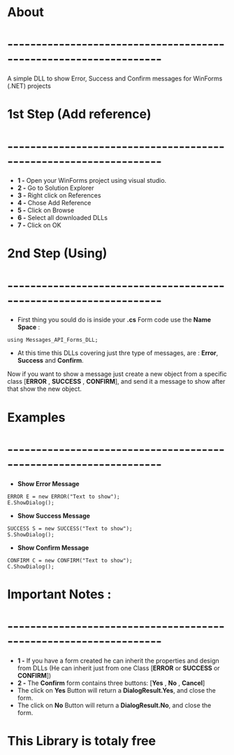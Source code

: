 # About
# -----------------------------------------------------------------
A simple DLL to show Error, Success and Confirm messages for WinForms (.NET) projects

# 1st Step (Add reference)
# -----------------------------------------------------------------
- **1 -** Open your WinForms project using visual studio.
- **2 -** Go to Solution Explorer
- **3 -** Right click on References
- **4 -** Chose Add Reference
- **5 -** Click on Browse
- **6 -** Select all downloaded DLLs
- **7 -** Click on OK

# 2nd Step (Using)
# -----------------------------------------------------------------
- First thing you sould do is inside your **.cs** Form code use the **Name Space** :  

```
using Messages_API_Forms_DLL;
```

- At this time this DLLs covering just thre type of messages, are : **Error**, **Success** and **Confirm**.

Now if you want to show a message just create a new object from a specific class [**ERROR** , **SUCCESS** , **CONFIRM**], and send it a message to show after that show the new object.

# Examples
# -----------------------------------------------------------------
- **Show Error Message**
```
ERROR E = new ERROR("Text to show");
E.ShowDialog();
```

- **Show Success Message**
```
SUCCESS S = new SUCCESS("Text to show");
S.ShowDialog();
```

- **Show Confirm Message**
```
CONFIRM C = new CONFIRM("Text to show");
C.ShowDialog();
```

# Important Notes :
# -----------------------------------------------------------------
- **1 -** If you have a form created he can inherit the properties and design from DLLs (He can inherit just from one Class [**ERROR** or **SUCCESS** or **CONFIRM**])
- **2 -** The **Confirm** form contains three buttons: [**Yes** , **No** , **Cancel**]
- The click on **Yes** Button will return a **DialogResult.Yes**, and close the form.
- The click on **No** Button will return a **DialogResult.No**, and close the form.


# This Library is totaly free

